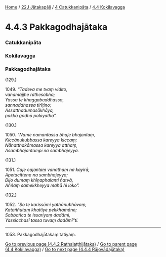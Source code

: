 
[Home](/) / [22J Jātakapāḷi](../../../22J.md) / [4 Catukkanipāta](../../4.md) / [4.4 Kokilavagga](../4.4.md)

# 4.4.3 Pakkagodhajātaka

### Catukkanipāta

### Kokilavagga

### Pakkagodhajātaka

(129.)

1049\. _“Tadeva me tvaṃ vidito,_  
_vanamajjhe rathesabha;_  
_Yassa te khaggabaddhassa,_  
_sannaddhassa tirīṭino;_  
_Assatthadumasākhāya,_  
_pakkā godhā palāyatha”._  


(130.)

1050\. _“Name namantassa bhaje bhajantaṃ,_  
_Kiccānukubbassa kareyya kiccaṃ;_  
_Nānatthakāmassa kareyya atthaṃ,_  
_Asambhajantampi na sambhajeyya._  


(131.)

1051\. _Caje cajantaṃ vanathaṃ na kayirā,_  
_Apetacittena na sambhajeyya;_  
_Dijo dumaṃ khīṇaphalanti ñatvā,_  
_Aññaṃ samekkheyya mahā hi loko”._  


(132.)

1052\. _“So te karissāmi yathānubhāvaṃ,_  
_Kataññutaṃ khattiye pekkhamāno;_  
_Sabbañca te issariyaṃ dadāmi,_  
_Yassicchasī tassa tuvaṃ dadāmī”ti._  


---

1053\. Pakkagodhajātakaṃ tatiyaṃ.



[Go to previous page (4.4.2 Rathalaṭṭhijātaka)](4.4.2.md) / [Go to parent page (4.4 Kokilavagga)](../4.4.md) / [Go to next page (4.4.4 Rājovādajātaka)](4.4.4.md)


